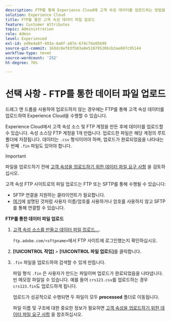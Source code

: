 ```yaml
---
description: FTP를 통해 Experience Cloud에 고객 속성 데이터를 업로드하는 방법을 알아봅니다.
solution: Experience Cloud
title: FTP를 통한 고객 속성 데이터 파일 업로드
feature: Customer Attributes
topic: Administration
role: Admin
level: Experienced
exl-id: ed9e4a8f-493a-4a0f-a87e-674c7da95b99
source-git-commit: 163dc8ef83fb83a0e51879520bcb3ae697c95144
workflow-type: tm+mt
source-wordcount: '252'
ht-degree: 76%

---
```


# 선택 사항 - FTP를 통한 데이터 파일 업로드

드래그 앤 드롭을 사용하여 업로드하지 않는 경우에는 FTP를 통해 고객 속성 데이터를 업로드하여 Experience Cloud을 수행할 수 있습니다.

Experience Cloud에서 고객 속성 소스 및 FTP 계정을 만든 후에 데이터를 업로드할 수 있습니다. 속성 소스당 FTP 계정을 1개 만듭니다. 업로드한 파일은 해당 계정의 루트 폴더에 저장됩니다. 데이터는 `.csv` 형식이어야 하며, 업로드가 완료되었음을 나타내는 두 번째 `.fin` 파일도 있어야 합니다.

>[!IMPORTANT]
>
>파일을 업로드하기 전에 [고객 속성을 업로드하기 위한 데이터 파일 요구 사항](crs-data-file.md) 을 검토하십시오.

고객 속성 FTP 사이트로의 파일 업로드는 FTP 또는 SFTP를 통해 수행될 수 있습니다:

* SFTP 연결을 지원하는 클라이언트가 필요합니다.
* [여기](https://experienceleague.adobe.com/docs/analytics/export/ftp-and-sftp/secure-file-transfer-protocol/ftp-sftp-cert-auth.html?lang=ko)에 설명된 것처럼 사용자 이름/암호를 사용하거나 암호를 사용하지 않고 SFTP를 통해 연결할 수 있습니다.

**FTP를 통한 데이터 파일 업로드**

1. [고객 속성 소스를 만들고 데이터 파일 업로드...](t-crs-usecase.md).

   `ftp.adobe.com/<sftpname>`에서 FTP 사이트에 로그인했는지 확인하십시오.

1. **[!UICONTROL 작업]** > **[!UICONTROL 파일 업로드]**&#x200B;를 클릭합니다.

1. `.fin` 파일을 업로드하여 검색할 수 있게 만듭니다.

   파일 형식 `.fin` 은 사용자가 만드는 파일이며 업로드가 완료되었음을 나타냅니다. 빈 메모장 파일일 수 있습니다. 예를 들어 `crs123.csv`를 업로드하는 경우 `crs123.fin`도 업로드하게 됩니다.

   업로드가 성공적으로 수행되면 두 파일이 모두 **processed** 폴더로 이동됩니다.

   파일 이름 및 구조에 대한 중요한 정보가 필요하면 [고객 속성을 업로드하기 위한 데이터 파일 요구 사항](crs-data-file.md) 을 참조하십시오.
